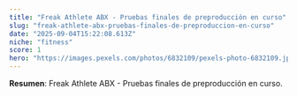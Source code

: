 ```yaml
---
title: "Freak Athlete ABX - Pruebas finales de preproducción en curso"
slug: "freak-athlete-abx-pruebas-finales-de-preproduccion-en-curso"
date: "2025-09-04T15:22:08.613Z"
niche: "fitness"
score: 1
hero: "https://images.pexels.com/photos/6832109/pexels-photo-6832109.jpeg?auto=compress&cs=tinysrgb&fit=crop&h=627&w=1200&auto=compress&cs=tinysrgb&w=1024&h=576&fit=crop"
---
```


**Resumen**: Freak Athlete ABX - Pruebas finales de preproducción en curso.
